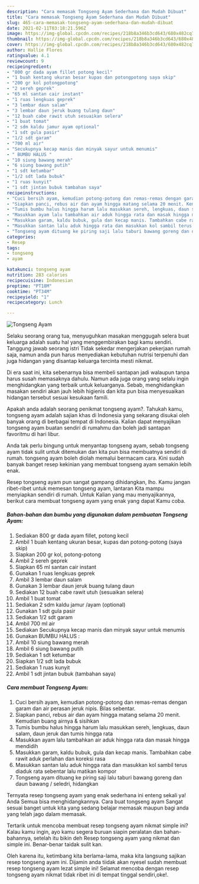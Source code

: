 ```yaml
---
description: "Cara memasak Tongseng Ayam Sederhana dan Mudah Dibuat"
title: "Cara memasak Tongseng Ayam Sederhana dan Mudah Dibuat"
slug: 465-cara-memasak-tongseng-ayam-sederhana-dan-mudah-dibuat
date: 2021-02-11T03:18:21.596Z
image: https://img-global.cpcdn.com/recipes/218b8a346b3cd643/680x482cq70/tongseng-ayam-foto-resep-utama.jpg
thumbnail: https://img-global.cpcdn.com/recipes/218b8a346b3cd643/680x482cq70/tongseng-ayam-foto-resep-utama.jpg
cover: https://img-global.cpcdn.com/recipes/218b8a346b3cd643/680x482cq70/tongseng-ayam-foto-resep-utama.jpg
author: Hallie Flores
ratingvalue: 4.1
reviewcount: 9
recipeingredient:
- "800 gr dada ayam fillet potong kecil"
- "1 buah kentang ukuran besar kupas dan potongpotong saya skip"
- "200 gr kol potongpotong"
- "2 sereh geprek"
- "65 ml santan cair instant"
- "1 ruas lengkuas geprek"
- "3 lembar daun salam"
- "3 lembar daun jeruk buang tulang daun"
- "12 buah cabe rawit utuh sesuaikan selera"
- "1 buat tomat"
- "2 sdm kaldu jamur ayam optional"
- "1 sdt gula pasir"
- "1/2 sdt garam"
- "700 ml air"
- "Secukupnya kecap manis dan minyak sayur untuk menumis"
- " BUMBU HALUS "
- "10 siung bawang merah"
- "6 siung bawang putih"
- "1 sdt ketumbar"
- "1/2 sdt lada bubuk"
- "1 ruas kunyit"
- "1 sdt jintan bubuk tambahan saya"
recipeinstructions:
- "Cuci bersih ayam, kemudian potong-potong dan remas-remas dengan garam dan air perasan jeruk nipis. Bilas sebentar."
- "Siapkan panci, rebus air dan ayam hingga matang selama 20 menit. Kemudian buang airnya &amp; sisihkan"
- "Tumis bumbu halus hingga harum lalu masukkan sereh, lengkuas, daun salam, daun jeruk dan tumis hingga rata"
- "Masukkan ayam lalu tambahkan air aduk hingga rata dan masak hingga mendidih"
- "Masukkan garam, kaldu bubuk, gula dan kecap manis. Tambahkan cabe rawit aduk perlahan dan koreksi rasa"
- "Masukkan santan lalu aduk hingga rata dan masukkan kol sambil terus diaduk rata sebentar lalu matikan kompor"
- "Tongseng ayam dituang ke piring saji lalu taburi bawang goreng dan daun bawang / seledri, hidangkan"
categories:
- Resep
tags:
- tongseng
- ayam

katakunci: tongseng ayam 
nutrition: 283 calories
recipecuisine: Indonesian
preptime: "PT18M"
cooktime: "PT34M"
recipeyield: "1"
recipecategory: Lunch

---
```



![Tongseng Ayam](https://img-global.cpcdn.com/recipes/218b8a346b3cd643/680x482cq70/tongseng-ayam-foto-resep-utama.jpg)

Selaku seorang orang tua, menyuguhkan masakan menggugah selera buat keluarga adalah suatu hal yang menggembirakan bagi kamu sendiri. Tanggung jawab seorang istri Tidak sekedar mengerjakan pekerjaan rumah saja, namun anda pun harus menyediakan kebutuhan nutrisi terpenuhi dan juga hidangan yang disantap keluarga tercinta mesti nikmat.

Di era  saat ini, kita sebenarnya bisa membeli santapan jadi walaupun tanpa harus susah memasaknya dahulu. Namun ada juga orang yang selalu ingin menghidangkan yang terbaik untuk keluarganya. Sebab, menghidangkan masakan sendiri akan jauh lebih higienis dan kita pun bisa menyesuaikan hidangan tersebut sesuai kesukaan famili. 



Apakah anda adalah seorang penikmat tongseng ayam?. Tahukah kamu, tongseng ayam adalah sajian khas di Indonesia yang sekarang disukai oleh banyak orang di berbagai tempat di Indonesia. Kalian dapat menyajikan tongseng ayam buatan sendiri di rumahmu dan boleh jadi santapan favoritmu di hari libur.

Anda tak perlu bingung untuk menyantap tongseng ayam, sebab tongseng ayam tidak sulit untuk ditemukan dan kita pun bisa membuatnya sendiri di rumah. tongseng ayam boleh diolah memalui bermacam cara. Kini sudah banyak banget resep kekinian yang membuat tongseng ayam semakin lebih enak.

Resep tongseng ayam pun sangat gampang dihidangkan, lho. Kamu jangan ribet-ribet untuk memesan tongseng ayam, lantaran Kita mampu menyiapkan sendiri di rumah. Untuk Kalian yang mau menyajikannya, berikut cara membuat tongseng ayam yang enak yang dapat Kamu coba.

<!--inarticleads1-->

##### Bahan-bahan dan bumbu yang digunakan dalam pembuatan Tongseng Ayam:

1. Sediakan 800 gr dada ayam fillet, potong kecil
1. Ambil 1 buah kentang ukuran besar, kupas dan potong-potong (saya skip)
1. Siapkan 200 gr kol, potong-potong
1. Ambil 2 sereh geprek
1. Siapkan 65 ml santan cair instant
1. Gunakan 1 ruas lengkuas geprek
1. Ambil 3 lembar daun salam
1. Gunakan 3 lembar daun jeruk buang tulang daun
1. Sediakan 12 buah cabe rawit utuh (sesuaikan selera)
1. Ambil 1 buat tomat
1. Sediakan 2 sdm kaldu jamur /ayam (optional)
1. Gunakan 1 sdt gula pasir
1. Sediakan 1/2 sdt garam
1. Ambil 700 ml air
1. Sediakan Secukupnya kecap manis dan minyak sayur untuk menumis
1. Gunakan  BUMBU HALUS :
1. Ambil 10 siung bawang merah
1. Ambil 6 siung bawang putih
1. Sediakan 1 sdt ketumbar
1. Siapkan 1/2 sdt lada bubuk
1. Sediakan 1 ruas kunyit
1. Ambil 1 sdt jintan bubuk (tambahan saya)




<!--inarticleads2-->

##### Cara membuat Tongseng Ayam:

1. Cuci bersih ayam, kemudian potong-potong dan remas-remas dengan garam dan air perasan jeruk nipis. Bilas sebentar.
1. Siapkan panci, rebus air dan ayam hingga matang selama 20 menit. Kemudian buang airnya &amp; sisihkan
1. Tumis bumbu halus hingga harum lalu masukkan sereh, lengkuas, daun salam, daun jeruk dan tumis hingga rata
1. Masukkan ayam lalu tambahkan air aduk hingga rata dan masak hingga mendidih
1. Masukkan garam, kaldu bubuk, gula dan kecap manis. Tambahkan cabe rawit aduk perlahan dan koreksi rasa
1. Masukkan santan lalu aduk hingga rata dan masukkan kol sambil terus diaduk rata sebentar lalu matikan kompor
1. Tongseng ayam dituang ke piring saji lalu taburi bawang goreng dan daun bawang / seledri, hidangkan




Ternyata resep tongseng ayam yang enak sederhana ini enteng sekali ya! Anda Semua bisa menghidangkannya. Cara buat tongseng ayam Sangat sesuai banget untuk kita yang sedang belajar memasak maupun bagi anda yang telah jago dalam memasak.

Tertarik untuk mencoba membuat resep tongseng ayam nikmat simple ini? Kalau kamu ingin, ayo kamu segera buruan siapin peralatan dan bahan-bahannya, setelah itu bikin deh Resep tongseng ayam yang nikmat dan simple ini. Benar-benar taidak sulit kan. 

Oleh karena itu, ketimbang kita berlama-lama, maka kita langsung sajikan resep tongseng ayam ini. Dijamin anda tiidak akan nyesel sudah membuat resep tongseng ayam lezat simple ini! Selamat mencoba dengan resep tongseng ayam nikmat tidak ribet ini di tempat tinggal sendiri,oke!.

